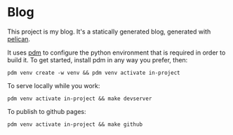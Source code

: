 Blog
==

This project is my blog. It's a statically generated blog, generated with
[pelican](https://docs.getpelican.com/en/latest/).

It uses [pdm](https://github.com/pdm-project/pdm) to configure the python
environment that is required in order to build it. To get started, install
pdm in any way you prefer, then:

``` shell
pdm venv create -w venv && pdm venv activate in-project
```

To serve locally while you work:

``` shell
pdm venv activate in-project && make devserver
```

To publish to github pages:

``` shell
pdm venv activate in-project && make github
```
